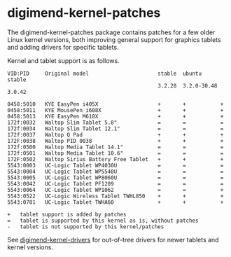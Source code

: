 digimend-kernel-patches
=======================

The digimend-kernel-patches package contains patches for a few older Linux
kernel versions, both improving general support for graphics tablets and
adding drivers for specific tablets.

Kernel and tablet support is as follows.

    VID:PID     Original model                      stable  ubuntu      stable
                                                    3.2.28  3.2.0-30.48 3.0.42

    0458:5010   KYE EasyPen i405X                   +       +           +
    0458:5011   KYE MousePen i608X                  +       +           +
    0458:5013   KYE EasyPen M610X                   +       +           +
    172f:0032   Waltop Slim Tablet 5.8"             =       =           =
    172f:0034   Waltop Slim Tablet 12.1"            =       =           =
    172f:0037   Waltop Q Pad                        +       +           +
    172F:0038   Waltop PID 0038                     +       +           +
    172f:0500   Waltop Media Tablet 14.1"           =       =           =
    172f:0501   Waltop Media Tablet 10.6"           =       =           =
    172F:0502   Waltop Sirius Battery Free Tablet   +       +           +
    5543:0003   UC-Logic Tablet WP4030U             =       =           =
    5543:0004   UC-Logic Tablet WP5540U             =       =           =
    5543:0005   UC-Logic Tablet WP8060U             =       =           =
    5543:0042   UC-Logic Tablet PF1209              =       =           =
    5543:0064   UC-Logic Tablet WP1062              =       =           +
    5543:0522   UC-Logic Wireless Tablet TWHL850    +       +           +
    5543:0781   UC-Logic Tablet TWHA60              +       +           +

    +   tablet support is added by patches
    =   tablet is supported by this kernel as is, without patches
    -   tablet is not supported by this kernel/patches

See [digimend-kernel-drivers][1] for out-of-tree drivers for newer tablets and
kernel versions.

[1]: https://github.com/DIGImend/digimend-kernel-drivers
